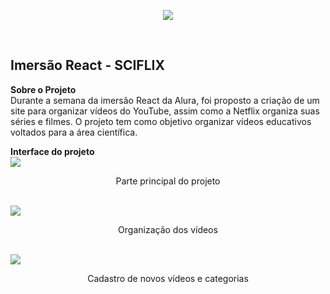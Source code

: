
<p align="center">
  <img  src="https://user-images.githubusercontent.com/62821027/89356447-2f94b480-d694-11ea-90cb-2868ff812160.png">
</p>

<br>
  <h2> Imersão React - SCIFLIX</h2>

**Sobre o Projeto**<br>
Durante a semana da imersão React da Alura, foi proposto a criação de um site para organizar vídeos do YouTube, assim como a Netflix organiza suas séries e filmes. O projeto tem como objetivo organizar vídeos educativos voltados para a área científica.

**Interface do projeto** <br>
 <img  src="https://user-images.githubusercontent.com/62821027/89357547-33760600-d697-11ea-877d-b093a85c407e.png">
 <p align="center">Parte principal do projeto</p> <br>
  <img  src="https://user-images.githubusercontent.com/62821027/89357645-733ced80-d697-11ea-946c-3530daef203a.png">
  <p align="center">Organização dos vídeos</p> <br>
 <img  src="https://user-images.githubusercontent.com/62821027/89358248-3671f600-d699-11ea-99b3-1c37264fce22.png">
 <p align="center">Cadastro de novos vídeos e categorias</p> <br>
 
